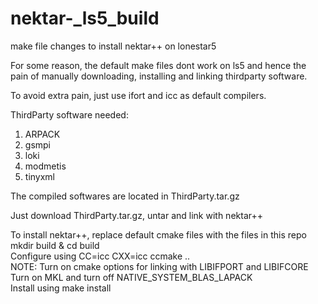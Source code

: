 # nektar-_ls5_build
make file changes to install nektar++ on lonestar5

For some reason, the default make files dont work on ls5 and hence the pain of manually downloading, installing and linking thirdparty software.

To avoid extra pain, just use ifort and icc as default compilers.

ThirdParty software needed:  
1) ARPACK  
2) gsmpi   
3) loki  
4) modmetis  
5) tinyxml  

The compiled softwares are located in ThirdParty.tar.gz

Just download ThirdParty.tar.gz, untar and link with nektar++

To install nektar++, replace default cmake files with the files in this repo  
mkdir build & cd build  
Configure using CC=icc CXX=icc ccmake ..  
NOTE: Turn on cmake options for linking with LIBIFPORT and LIBIFCORE  
Turn on MKL and turn off NATIVE_SYSTEM_BLAS_LAPACK  
Install using make install   
